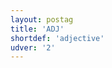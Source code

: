 ```yaml
---
layout: postag
title: 'ADJ'
shortdef: 'adjective'
udver: '2'
---
```

<!-- Interlanguage links updated Čt lis 12 09:42:49 CET 2020 -->

